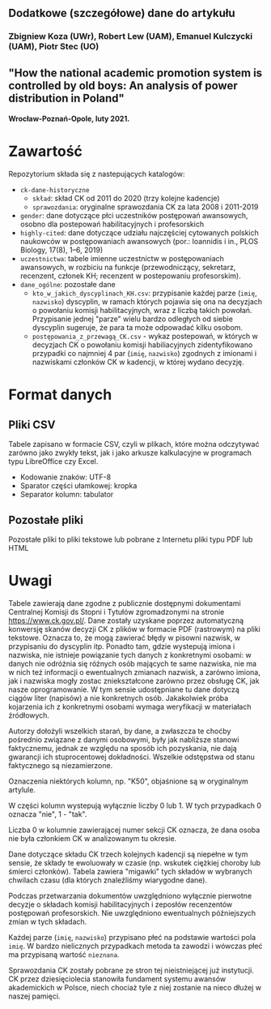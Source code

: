 ## Dodatkowe (szczegółowe) dane do artykułu  
###  Zbigniew Koza (UWr), Robert Lew (UAM), Emanuel Kulczycki (UAM), Piotr Stec (UO) 
##  "How the national academic promotion system is controlled by old boys: An analysis of power distribution in Poland" 
####  Wrocław-Poznań-Opole, luty 2021. 

# Zawartość
Repozytorium składa się z nastepujących katalogów:
- `ck-dane-historyczne`
  - `skład`: skład CK od 2011 do 2020 (trzy kolejne kadencje)
  - `sprawozdania`: oryginalne sprawozdania CK za lata 2008 i 2011-2019 
- `gender`: dane dotyczące płci uczestników postępowań awansowych, osobno dla postepowań habilitacyjnych i profesorskich 
- `highly-cited`: dane dotyczące udziału najczęściej cytowanych polskich naukowców w postępowaniach awansowych (por.: Ioannidis i in., PLOS Biology, 17(8), 1–6, 2019)
- `uczestnictwa`: tabele imienne uczestnictw w postępowaniach awansowych, w rozbiciu na funkcje (przewodniczący, sekretarz, recenzent, członek KH; recenzent w postepowaniu profesorskim). 
- `dane_ogólne`: pozostałe dane
  -  `kto_w_jakich_dyscyplinach_KH.csv`: przypisanie każdej parze (`imię`, `nazwisko`)  dyscyplin, w ramach których pojawia się ona na decyzjach o powołaniu komisji habilitacyjnych, wraz z liczbą takich powołań. Przypisanie jednej "parze" wielu bardzo odległych od siebie dyscyplin sugeruje, że para ta może odpowadać kilku osobom.  
  -  `postępowania_z_przewagą_CK.csv` - wykaz postepowań, w których w decyzjach CK o powołaniu komisji habiliacyjnych zidentyfikowano przypadki co najmniej 4 par (`imię`, `nazwisko`) zgodnych z imionami i nazwiskami członków CK w kadencji, w której wydano decyzję. 

# Format danych
## Pliki CSV
Tabele zapisano w formacie CSV, czyli w plikach, które można odczytywać zarówno jako zwykły tekst, jak i jako arkusze kalkulacyjne w programach typu LibreOffice czy Excel. 

-  Kodowanie znaków: UTF-8
-  Sparator części ułamkowej: kropka
-  Separator kolumn: tabulator

## Pozostałe pliki 
Pozostałe pliki to pliki tekstowe lub pobrane z Internetu pliki typu PDF lub HTML  


# Uwagi
Tabele zawierają dane zgodne z publicznie dostępnymi dokumentami Centralnej Komisji ds Stopni i Tytułów zgromadzonymi na stronie https://www.ck.gov.pl/. Dane zostały uzyskane poprzez automatyczną konwersję skanów decyzji CK z plików w formacie PDF (rastrowym) na pliki tekstowe. Oznacza to, że mogą zawierać błędy w pisowni nazwisk, w przypisaniu do dyscyplin itp. Ponadto tam, gdzie wystepują imiona i nazwiska, nie istnieje powiązanie tych danych z konkretnymi osobami: w danych nie odróżnia się różnych osób mających te same nazwiska, nie ma w nich też informacji o ewentualnych zmianach nazwisk, a zarówno imiona, jak i nazwiska mogły zostac zniekształcone zarówno przez obsługę CK, jak nasze oprogramowanie. W tym sensie udostępniane tu dane dotyczą ciągów liter (napisów) a nie konkretnych osób. Jakakolwiek próba kojarzenia ich z konkretnymi osobami wymaga weryfikacji w materiałach źródłowych. 

Autorzy dołożyli wszelkich starań, by dane, a zwłaszcza te choćby pośrednio związane z danymi osobowymi, były jak nabliższe stanowi faktycznemu, jednak ze względu na sposób ich pozyskania, nie dają gwarancji ich stuprocentowej dokładności. Wszelkie odstępstwa od stanu faktycznego są niezamierzone.

Oznaczenia niektórych kolumn, np. "K50", objaśnione są w oryginalnym artylule. 

W części kolumn wystepują wyłącznie liczby 0 lub 1. W tych przypadkach 0 oznacza "nie", 1 - "tak".

Liczba 0 w kolumnie zawierającej numer sekcji CK oznacza, że dana osoba nie była członkiem CK w analizowanym tu okresie. 

Dane dotyczące składu CK trzech kolejnych kadencji są niepełne w tym sensie, że składy te ewoluowały w czasie (np. wskutek ciężkiej choroby lub śmierci członków). Tabela zawiera "migawki" tych składów w wybranych chwilach czasu (dla których znaleźliśmy wiarygodne dane).  

Podczas przetwarzania dokumentów uwzględniono wyłącznie pierwotne decyzje o składach komisji habilitacyjnych i zeposłów recenzentów postępowań profesorskich. Nie uwzględniono ewentualnych późniejszych zmian w tych składach. 

Każdej parze (`imię`, `nazwisko`) przypisano płeć na podstawie wartości pola `imię`. W bardzo nielicznych przypadkach metoda ta zawodzi i wówczas płeć ma przypisaną wartość `nieznana`. 

Sprawozdania CK zostały pobrane ze stron tej nieistniejącej już instytucji. CK przez dziesięciolecia stanowiła fundament systemu awansów akademickich w Polsce, niech chociaż tyle z niej zostanie na nieco dłużej w naszej pamięci. 
